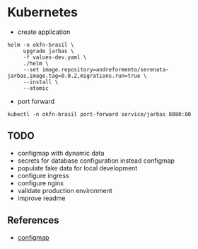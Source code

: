 # Kubernetes

- create application
```shell
helm -n okfn-brasil \
     upgrade jarbas \
     -f values-dev.yaml \
     ./helm \
     --set image.repository=andreformento/serenata-jarbas,image.tag=0.0.2,migrations.run=true \
     --install \
     --atomic
```

- port forward
```shell
kubectl -n okfn-brasil port-forward service/jarbas 8080:80
```

## TODO

- configmap with dynamic data
- secrets for database configuration instead configmap
- populate fake data for local development
- configure ingress
- configure nginx
- validate production environment
- improve readme

## References

- [configmap](https://humanitec.com/blog/handling-environment-variables-with-kubernetes)
